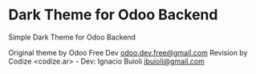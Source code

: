 # Dark Theme for Odoo Backend
Simple Dark Theme for Odoo Backend

Original theme by Odoo Free Dev <odoo.dev.free@gmail.com>
Revision by Codize <codize.ar> - Dev: Ignacio Buioli <ibuioli@gmail.com>
